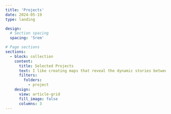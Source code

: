 ```yaml
---
title: 'Projects'
date: 2024-05-19
type: landing

design:
  # Section spacing
  spacing: '5rem'

# Page sections
sections:
  - block: collection
    content:
      title: Selected Projects
      text: I like creating maps that reveal the dynamic stories between people and the planet. Here are some projects I’m most excited about and currently working on—stay tuned for                   results!
      filters:
        folders:
          - project
    design:
      view: article-grid
      fill_image: false
      columns: 3
---
```

